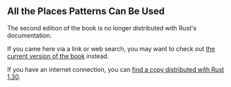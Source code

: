 ## All the Places Patterns Can Be Used

The second edition of the book is no longer distributed with Rust's documentation.

If you came here via a link or web search, you may want to check out [the current
version of the book](/src/ch19-01-all-the-places-for-patterns.md) instead.

If you have an internet connection, you can [find a copy distributed with
Rust
1.30](https://doc.rust-lang.org/1.30.0/book/second-edition/ch18-01-all-the-places-for-patterns.html).
